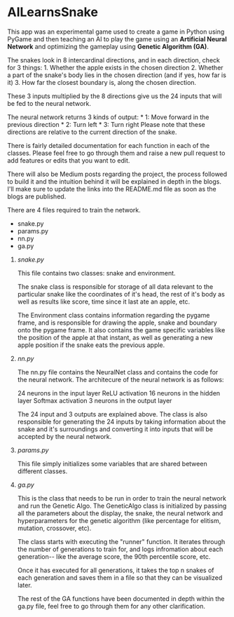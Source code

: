 # AILearnsSnake

This app was an experimental game used to create a game in Python using PyGame and then teaching an AI to play the game using an **Artificial Neural Network** and optimizing the gameplay using **Genetic Algorithm (GA)**.

The snakes look in 8 intercardinal directions, and in each direction, check for 3 things:
    1. Whether the apple exists in the chosen direction
    2. Whether a part of the snake's body lies in the chosen    direction (and if yes, how far is it)
    3. How far the closest boundary is, along the chosen direction.

These 3 inputs multiplied by the 8 directions give us the 24 inputs that will be fed to the neural network. 

The neural network returns 3 kinds of output: 
    * 1: Move forward in the previous direction
    * 2: Turn left
    * 3: Turn right
Please note that these directions are relative to the current direction of the snake.

There is fairly detailed documentation for each function in each of the classes. Please feel free to go through them and raise a new pull request to add features or edits that you want to edit.

There will also be Medium posts regarding the project, the process followed to build it and the intuition behind it will be explained in depth in the blogs. I'll make sure to update the links into the README.md file as soon as the blogs are published. 

There are 4 files required to train the network.
* snake.py
* params.py
* nn.py
* ga.py

1. *snake.py*

    This file contains two classes: snake and environment. 

    The snake class is responsible for storage of all data relevant to the particular snake like the coordinates of it's head, the rest of it's body as well as results like score, time since it last ate an apple, etc.

    The Environment class contains information regarding the pygame frame, and is responsible for drawing the apple, snake and boundary onto the pygame frame. It also contains the game specific variables like the position of the apple at that instant, as well as generating a new apple position if the snake eats the previous apple. 

2. *nn.py*

    The nn.py file contains the NeuralNet class and contains the code for the neural network. The architecure of the neural network is as follows: 

    24 neurons in the input layer
        ReLU activation
    16 neurons in the hidden layer
        Softmax activation
    3 neurons in the output layer

    The 24 input and 3 outputs are explained above. The class is also responsible for generating the 24 inputs by taking information about the snake and it's surroundings and converting it into inputs that will be accepted by the neural network.

3. *params.py*

    This file simply initializes some variables that are shared between different classes. 

4. *ga.py*

    This is the class that needs to be run in order to train the neural network and run the Genetic Algo. The GeneticAlgo class is initialized by passing all the parameters about the display, the snake, the neural network and hyperparameters for the genetic algorithm (like percentage for elitism, mutation, crossover, etc). 

    The class starts with executing the "runner" function. It iterates through the number of generations to train for, and logs infromation about each generation-- like the average score, the 90th percentile score, etc.

    Once it has executed for all generations, it takes the top n snakes of each generation and saves them in a file so that they can be visualized later. 

    The rest of the GA functions have been documented in depth within the ga.py file, feel free to go through them for any other clarification. 